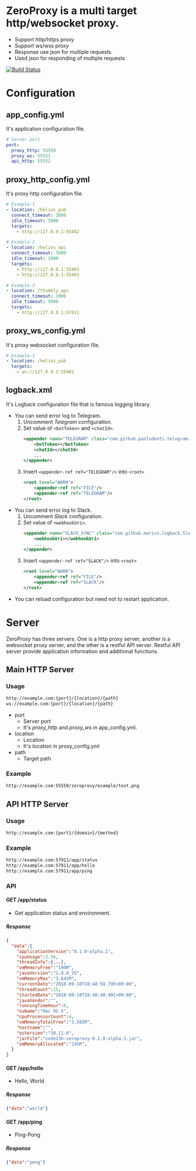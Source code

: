 # ZeroProxy is a multi target http/websocket proxy.
* Support http/https proxy
* Support ws/wss proxy
* Response use json for multiple requests.
* Used json for responding of multiple requests


[![Build Status](https://travis-ci.org/code13k/zeroproxy.svg?branch=master)](https://travis-ci.org/code13k/zeroproxy)



# Configuration

## app_config.yml
It's application configuration file.
```yaml
# Server port
port:
  proxy_http: 55550
  proxy_ws: 55551
  api_http: 55552
```

## proxy_http_config.yml
It's proxy http configuration file.
```yaml
# Example-1
- location: /helios_pub
  connect_timeout: 3000
  idle_timeout: 3000
  targets:
    - http://127.0.0.1:55402

# Example-2
- location: /helios_api
  connect_timeout: 3000
  idle_timeout: 3000
  targets:
    - http://127.0.0.1:55403
    - http://127.0.0.1:55403

# Example-3
- location: /thumbly_api
  connect_timeout: 3000
  idle_timeout: 3000
  targets:
    - http://127.0.0.1:57911
```

## proxy_ws_config.yml
It's proxy websocket configuration file.
```yaml
# Example-1
- location: /helios_pub
  targets:
    - ws://127.0.0.1:55401
```

## logback.xml
It's Logback configuration file that is famous logging library.
* You can send error log to Telegram.
  1. Uncomment *Telegram* configuration.
  2. Set value of `<botToken>` and `<chatId>`.
       ```xml
       <appender name="TELEGRAM" class="com.github.paolodenti.telegram.logback.TelegramAppender">
           <botToken></botToken>
           <chatId></chatId>
           ...
       </appender>
       ```
  3. Insert `<appender-ref ref="TELEGRAM"/>` into `<root>`
     ```xml
     <root level="WARN">
         <appender-ref ref="FILE"/>
         <appender-ref ref="TELEGRAM"/>
     </root>
     ```
* You can send error log to Slack.
  1. Uncomment *Slack* configuration.
  2. Set value of `<webhookUri>`.
       ```xml
       <appender name="SLACK_SYNC" class="com.github.maricn.logback.SlackAppender">
           <webhookUri></webhookUri>
           ...
       </appender>
       ```
  3. Insert `<appender-ref ref="SLACK"/>` into `<root>`
     ```xml
     <root level="WARN">
         <appender-ref ref="FILE"/>
         <appender-ref ref="SLACK"/>
     </root>
     ```
* You can reload configuration but need not to restart application.


# Server
ZeroProxy has three servers. 
One is a http proxy server, another is a websocket proxy server, and the other is a restful API server.
Restful API server provide application information and additional functions.

## Main HTTP Server
### Usage
```html
http://example.com:{port}/{location}/{path}
ws://example.com:{port}/{location}/{path}
```
* port
  * Server port
  * It's *proxy_http* and *proxy_ws* in app_config.yml.
* location
  * Location
  * It's *location* in proxy_config.yml
* path
  * Target path

### Example
```html
http://example.com:55550/zeroproxy/example/test.png
```

## API HTTP Server
### Usage
```html
http://example.com:{port}/{domain}/{method}
```

### Example
```html
http://example.com:57911/app/status
http://example.com:57911/app/hello
http://example.com:57911/app/ping
```

### API
#### GET /app/status
* Get application status and environment.
##### Response
```json
{
  "data":{
    "applicationVersion":"0.1.0-alpha.1",
    "cpuUsage":2.56,
    "threadInfo":{...},
    "vmMemoryFree":"190M",
    "javaVersion":"1.8.0_25",
    "vmMemoryMax":"3,641M",
    "currentDate":"2018-09-18T18:48:58.795+09:00",
    "threadCount":15,
    "startedDate":"2018-09-18T18:48:40.901+09:00",
    "javaVendor":"",
    "runningTimeHour":0,
    "osName":"Mac OS X",
    "cpuProcessorCount":4,
    "vmMemoryTotalFree":"3,585M",
    "hostname":"",
    "osVersion":"10.11.6",
    "jarFile":"code13k-zeroproxy-0.1.0-alpha.1.jar",
    "vmMemoryAllocated":"245M",
  }
}
```
#### GET /app/hello
* Hello, World
##### Response
```json
{"data":"world"}
```

#### GET /app/ping
* Ping-Pong
##### Response
```json
{"data":"pong"}